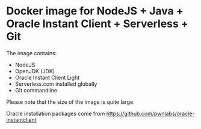 # Docker image for NodeJS + Java + Oracle Instant Client + Serverless + Git

The image contains:

* NodeJS
* OpenJDK (JDK)
* Oracle Instant Client Light
* Serverless.com installed globally
* Git commandline

Please note that the size of the image is quite large.

Oracle installation packages come from <https://github.com/pwnlabs/oracle-instantclient>